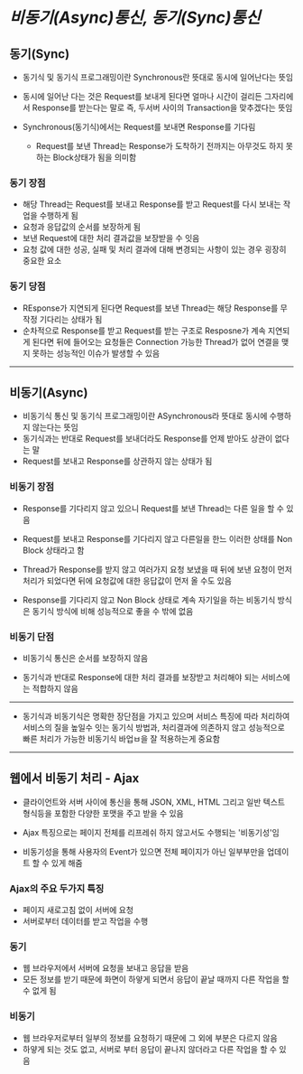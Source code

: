 # _비동기(Async)통신, 동기(Sync)통신_

## 동기(Sync)

- 동기식 및 동기식 프로그래밍이란 Synchronous란 뜻대로 동시에 일어난다는 뜻임
- 동시에 일어난 다는 것은 Request를 보내게 된다면 얼마나 시간이 걸리든 그자리에서 Response를 받는다는 말로 즉, 두서버 사이의 Transaction을 맞추겠다는 뜻임

- Synchronous(동기식)에서는 Request를 보내면 Response를 기다림
  - Request를 보낸 Thread는 Response가 도착하기 전까지는 아무것도 하지 못하는 Block상태가 됨을 의미함

### 동기 장점

- 해당 Thread는 Request를 보내고 Response를 받고 Request를 다시 보내는 작업을 수행하게 됨
- 요청과 응답값의 순서를 보장하게 됨
- 보낸 Request에 대한 처리 결과값을 보장받을 수 잇음
- 요청 값에 대한 성공, 실패 및 처리 결과에 대해 변경되는 사항이 있는 경우 굉장히 중요한 요소

### 동기 당점

- REsponse가 지연되게 된다면 Request를 보낸 Thread는 해당 Response를 무작정 기다리는 상태가 됨
- 순차적으로 Response를 받고 Request를 받는 구조로 Resposne가 계속 지연되게 된다면 뒤에 들어오는 요청들은 Connection 가능한 Thread가 없어 연결을 맺지 못하는 성능적인 이슈가 발생할 수 있음

---

## 비동기(Async)

- 비동기식 통신 및 동기식 프로그래밍이란 ASynchronous라 뜻대로 동시에 수행하지 않는다는 뜻임
- 동기식과는 반대로 Request를 보내더라도 Response를 언제 받아도 상관이 없다는 말
- Request를 보내고 Response를 상관하지 않는 상태가 됨

### 비동기 장점

- Response를 기다리지 않고 있으니 Request를 보낸 Thread는 다른 일을 할 수 있음
- Request를 보내고 Response를 기다리지 않고 다른일을 한느 이러한 상태를 Non Block 상태라고 함

- Thread가 Response를 받지 않고 여러가지 요청 보냈을 때 뒤에 보낸 요청이 먼저 처리가 되었다면 뒤에 요청값에 대한 응답값이 먼저 올 수도 있음

- Response를 기다리지 않고 Non Block 상태로 계속 자기일을 하는 비동기식 방식은 동기식 방식에 비해 성능적으로 좋을 수 밖에 없음

### 비동기 단점

- 비동기식 통신은 순서를 보장하지 않음

- 동기식과 반대로 Response에 대한 처리 결과를 보장받고 처리해야 되는 서비스에는 적합하지 않음

---

- 동기식과 비동기식은 명확한 장단점을 가지고 있으며 서비스 특징에 따라 처리하여 서비스의 질을 높일수 잇는 동기식 방법과, 처리결과에 의존하지 않고 성능적으로 빠른 처리가 가능한 비동기식 바업ㅂ을 잘 적용하는게 중요함

---

## 웹에서 비동기 처리 - Ajax

- 클라이언트와 서버 사이에 통신을 통해 JSON, XML, HTML 그리고 일반 텍스트 형식등을 포함한 다양한 포맷을 주고 받을 수 있음
- Ajax 특징으로는 페이지 전체를 리프레쉬 하지 않고서도 수행되는 '비동기성'임

- 비동기성을 통해 사용자의 Event가 있으면 전체 페이지가 아닌 일부부만을 업데이트 할 수 있게 해줌

### Ajax의 주요 두가지 특징

- 페이지 새로고침 없이 서버에 요청
- 서버로부터 데이터를 받고 작업을 수행

### 동기

- 웹 브라우저에서 서버에 요청을 보내고 응답을 받음
- 모든 정보를 받기 때문에 화면이 하얗게 되면서 응답이 끝날 때까지 다른 작업을 할 수 없게 됨

### 비동기

- 웹 브라우저로부터 일부의 정보를 요청하기 때문에 그 외에 부분은 다르지 않음
- 하얗게 되는 것도 없고, 서버로 부터 응답이 끝나지 않더라고 다른 작업을 할 수 있음
